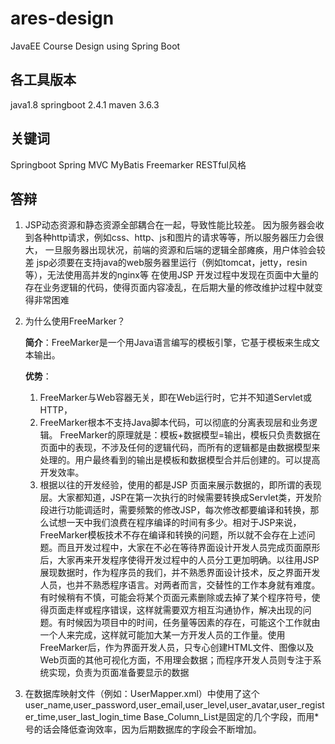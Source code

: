 # ares-design

JavaEE Course Design using Spring Boot

## 各工具版本

java1.8
springboot 2.4.1
maven 3.6.3



## 关键词

Springboot
Spring MVC
MyBatis
Freemarker
RESTful风格

## 答辩

1. JSP动态资源和静态资源全部耦合在一起，导致性能比较差。
   因为服务器会收到各种http请求，例如css、http、js和图片的请求等等，所以服务器压力会很大，
   一旦服务器出现状况，前端的资源和后端的逻辑全部瘫痪，用户体验会较差
   jsp必须要在支持java的web服务器里运行（例如tomcat，jetty，resin等），无法使用高并发的nginx等
   在使用JSP 开发过程中发现在页面中大量的存在业务逻辑的代码，使得页面内容凌乱，在后期大量的修改维护过程中就变得非常困难
   
2. 为什么使用FreeMarker？

   **简介**：FreeMarker是一个用Java语言编写的模板引擎，它基于模板来生成文本输出。

   **优势**：

   1. FreeMarker与Web容器无关，即在Web运行时，它并不知道Servlet或HTTP，
   2. FreeMarker根本不支持Java脚本代码，可以彻底的分离表现层和业务逻辑。
      FreeMarker的原理就是：模板+数据模型=输出，模板只负责数据在页面中的表现，不涉及任何的逻辑代码，而所有的逻辑都是由数据模型来处理的。用户最终看到的输出是模板和数据模型合并后创建的。可以提高开发效率。
   3. 根据以往的开发经验，使用的都是JSP 页面来展示数据的，即所谓的表现层。大家都知道，JSP在第一次执行的时候需要转换成Servlet类，开发阶段进行功能调适时，需要频繁的修改JSP，每次修改都要编译和转换，那么试想一天中我们浪费在程序编译的时间有多少。相对于JSP来说，FreeMarker模板技术不存在编译和转换的问题，所以就不会存在上述问题。而且开发过程中，大家在不必在等待界面设计开发人员完成页面原形后，大家再来开发程序使得开发过程中的人员分工更加明确。以往用JSP展现数据时，作为程序员的我们，并不熟悉界面设计技术，反之界面开发人员，也并不熟悉程序语言。对两者而言，交替性的工作本身就有难度。有时候稍有不慎，可能会将某个页面元素删除或去掉了某个程序符号，使得页面走样或程序错误，这样就需要双方相互沟通协作，解决出现的问题。有时候因为项目中的时间，任务量等因素的存在，可能这个工作就由一个人来完成，这样就可能加大某一方开发人员的工作量。使用FreeMarker后，作为界面开发人员，只专心创建HTML文件、图像以及Web页面的其他可视化方面，不用理会数据；而程序开发人员则专注于系统实现，负责为页面准备要显示的数据

3. 在数据库映射文件（例如：UserMapper.xml）中使用了这个
   <sql id="Base_Column_List">user_name,user_password,user_email,user_level,user_avatar,user_register_time,user_last_login_time</sql>
   Base_Column_List是固定的几个字段，而用*号的话会降低查询效率，因为后期数据库的字段会不断增加。